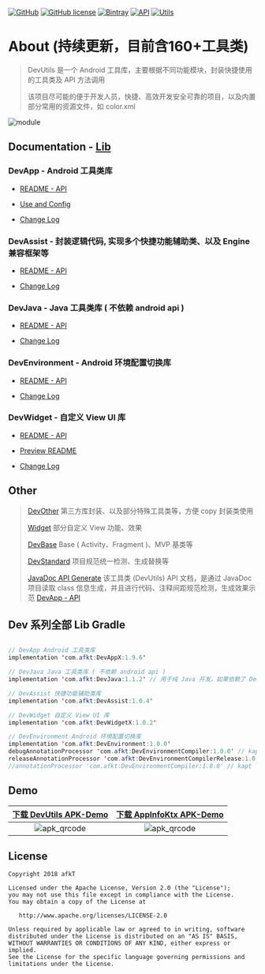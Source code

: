 
[![GitHub](https://img.shields.io/badge/GitHub-afkT-blue.svg)](https://github.com/afkT)
[![GitHub license](https://img.shields.io/github/license/afkT/DevUtils.svg)](https://github.com/afkT/DevUtils/blob/master/LICENSE)
[![Bintray](https://img.shields.io/badge/DevUtils-1.9.6-brightgreen.svg)](https://bintray.com/afkt/maven/DevAppX)
[![API](https://img.shields.io/badge/API-14%2B-brightgreen.svg?style=flat)](https://android-arsenal.com/api?level=14)
[![Utils](https://img.shields.io/badge/utils-160+-ff69b4.svg)](https://github.com/afkT/DevUtils/blob/master/lib/DevApp/README.md)

# About (持续更新，目前含160+工具类)

> DevUtils 是一个 Android 工具库，主要根据不同功能模块，封装快捷使用的工具类及 API 方法调用
>
> 该项目尽可能的便于开发人员，快捷、高效开发安全可靠的项目，以及内置部分常用的资源文件，如 color.xml

![module](https://github.com/afkT/DevUtils/raw/master/art/module.png)

## Documentation - [Lib](https://github.com/afkT/DevUtils/blob/master/lib)

### DevApp - Android 工具类库

- [README - API](https://github.com/afkT/DevUtils/blob/master/lib/DevApp/README.md)

- [Use and Config](https://github.com/afkT/DevUtils/blob/master/lib/DevApp/utils_readme/USE_CONFIG.md)

- [Change Log](https://github.com/afkT/DevUtils/blob/master/lib/DevApp/CHANGELOG.md)

### DevAssist - 封装逻辑代码, 实现多个快捷功能辅助类、以及 Engine 兼容框架等

- [README - API](https://github.com/afkT/DevUtils/blob/master/lib/DevAssist/README.md)

- [Change Log](https://github.com/afkT/DevUtils/blob/master/lib/DevAssist/CHANGELOG.md)

### DevJava - Java 工具类库 ( 不依赖 android api )

- [README - API](https://github.com/afkT/DevUtils/blob/master/lib/DevJava/README.md)

- [Change Log](https://github.com/afkT/DevUtils/blob/master/lib/DevJava/CHANGELOG.md)

### DevEnvironment - Android 环境配置切换库

- [README - API](https://github.com/afkT/DevUtils/blob/master/lib/Environment)

- [Change Log](https://github.com/afkT/DevUtils/blob/master/lib/Environment/DevEnvironment/CHANGELOG.md)

### DevWidget - 自定义 View UI 库

- [README - API](https://github.com/afkT/DevUtils/blob/master/lib/DevWidget/README_API.md)

- [Preview README](https://github.com/afkT/DevUtils/blob/master/lib/DevWidget)

- [Change Log](https://github.com/afkT/DevUtils/blob/master/lib/DevWidget/CHANGELOG.md)


## Other

> [DevOther](https://github.com/afkT/DevUtils/blob/master/lib/DevOther/README.md) 第三方库封装、以及部分特殊工具类等，方便 copy 封装类使用
>
> [Widget](https://github.com/afkT/DevUtils/blob/master/lib/Widget) 部分自定义 View 功能、效果
>
> [DevBase](https://github.com/afkT/DevUtils/blob/master/lib/DevBase/src/main/java/dev/base) Base ( Activity、Fragment )、MVP 基类等
>
> [DevStandard](https://github.com/afkT/DevUtils/blob/master/lib/DevStandard/src/main/java/dev/standard) 项目规范统一检测、生成替换等
>
> [JavaDoc API Generate](https://github.com/afkT/JavaDoc) 该工具类 (DevUtils) API 文档，是通过 JavaDoc 项目读取 class 信息生成，并且进行代码、注释间距规范检测，生成效果示范 [DevApp - API](https://github.com/afkT/DevUtils/blob/master/lib/DevApp/README.md)


## Dev 系列全部 Lib Gradle

```java

// DevApp Android 工具类库
implementation 'com.afkt:DevAppX:1.9.6'

// DevJava Java 工具类库 ( 不依赖 android api )
implementation 'com.afkt:DevJava:1.1.2' // 用于纯 Java 开发，如果依赖了 DevApp 则不需要依赖 DevJava

// DevAssist 快捷功能辅助类库
implementation 'com.afkt:DevAssist:1.0.4'

// DevWidget 自定义 View UI 库
implementation 'com.afkt:DevWidgetX:1.0.2'

// DevEnvironment Android 环境配置切换库
implementation 'com.afkt:DevEnvironment:1.0.0'
debugAnnotationProcessor 'com.afkt:DevEnvironmentCompiler:1.0.0' // kaptDebug
releaseAnnotationProcessor 'com.afkt:DevEnvironmentCompilerRelease:1.0.0' // kaptRelease
//annotationProcessor 'com.afkt:DevEnvironmentCompiler:1.0.0' // kapt
```

## Demo

| [下载 DevUtils APK-Demo](https://github.com/afkT/DevUtils/raw/master/art/apk/app.apk) | [下载 AppInfoKtx APK-Demo](https://github.com/afkT/DevUtils/raw/master/art/apk/AppInfoKtx.apk) |
|:--:|:--:|
| ![apk_qrcode](https://github.com/afkT/DevUtils/raw/master/art/apk/app_apk_qrcode.png) | ![apk_qrcode](https://github.com/afkT/DevUtils/raw/master/art/apk/appinfo_apk_qrcode.png) |

## License

    Copyright 2018 afkT

    Licensed under the Apache License, Version 2.0 (the "License");
    you may not use this file except in compliance with the License.
    You may obtain a copy of the License at

       http://www.apache.org/licenses/LICENSE-2.0

    Unless required by applicable law or agreed to in writing, software
    distributed under the License is distributed on an "AS IS" BASIS,
    WITHOUT WARRANTIES OR CONDITIONS OF ANY KIND, either express or implied.
    See the License for the specific language governing permissions and
    limitations under the License.
    